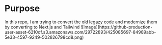<h1>Purpose</h1>
<span> In this repo, I am trying to convert the old legazy code and modernize them by converting to Next.js and Tailwind</span>
![Image](https://github-production-user-asset-6210df.s3.amazonaws.com/29722893/425085697-84989abb-5e33-4597-9249-502826798cd8.png)
